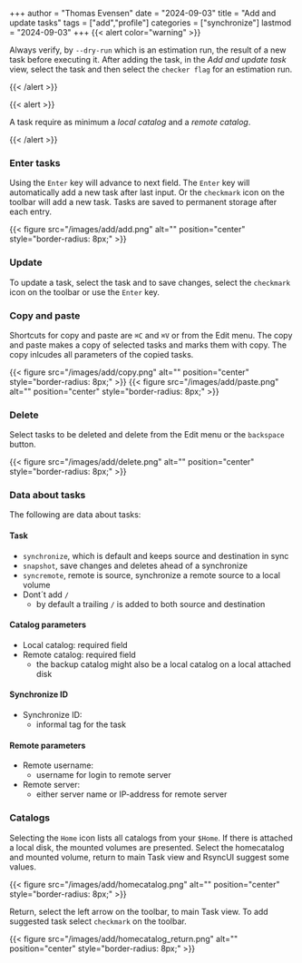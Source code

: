 +++
author = "Thomas Evensen"
date = "2024-09-03"
title =  "Add and update tasks"
tags = ["add","profile"]
categories = ["synchronize"]
lastmod = "2024-09-03"
+++
{{< alert color="warning" >}}

Always verify, by `--dry-run` which is an estimation run,  the result of a new task before executing it.
After adding the task, in the *Add and update task* view, select the task and then select the `checker flag` for an estimation run.

{{< /alert >}}

{{< alert >}}

A task require as minimum a *local catalog* and a *remote catalog*.

{{< /alert >}}
### Enter tasks

Using the  `Enter` key will advance to next field. The `Enter` key will automatically add a new task after last input. Or the `checkmark` icon on the toolbar
will add a new task. Tasks are saved to permanent storage after each entry.

{{< figure src="/images/add/add.png" alt="" position="center" style="border-radius: 8px;" >}}

### Update

To update a task, select the task and to save changes, select the `checkmark` icon on the toolbar or use the `Enter` key.

### Copy and paste

Shortcuts for copy and paste are `⌘C` and  `⌘V` or from the Edit menu. The copy and paste makes a copy of selected tasks and marks them with copy.
The copy inlcudes all parameters of the copied tasks.

{{< figure src="/images/add/copy.png" alt="" position="center" style="border-radius: 8px;" >}}
{{< figure src="/images/add/paste.png" alt="" position="center" style="border-radius: 8px;" >}}

### Delete

Select tasks to be deleted and delete from the Edit menu or the `backspace` button.

{{< figure src="/images/add/delete.png" alt="" position="center" style="border-radius: 8px;" >}}

### Data about tasks

The following are data about tasks:

#### Task

- `synchronize`, which is default and keeps source and destination in sync
- `snapshot`, save changes and deletes ahead of a synchronize
- `syncremote`, remote is source, synchronize a remote source to a local volume
- Dont´t add `/`
  - by default a trailing `/` is added to both source and destination

#### Catalog parameters

- Local catalog: required field
- Remote catalog: required field
  - the backup catalog might also be a local catalog on a local attached disk

#### Synchronize ID

- Synchronize ID:
  - informal tag for the task

#### Remote parameters

- Remote username:
  - username for login to remote server
- Remote server:
  - either server name or IP-address for remote server

### Catalogs

Selecting the `Home` icon lists all catalogs from your `$Home`. If there is attached a local disk, the mounted volumes are presented.
Select the homecatalog and mounted volume, return to main Task view and RsyncUI suggest some values.

{{< figure src="/images/add/homecatalog.png" alt="" position="center" style="border-radius: 8px;" >}}

Return, select the left arrow on the toolbar, to main Task view. To add suggested task select `checkmark` on the toolbar.

{{< figure src="/images/add/homecatalog_return.png" alt="" position="center" style="border-radius: 8px;" >}}
